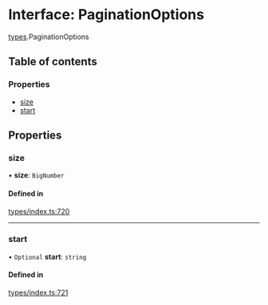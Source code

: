 # Interface: PaginationOptions

[types](../wiki/types).PaginationOptions

## Table of contents

### Properties

- [size](../wiki/types.PaginationOptions#size)
- [start](../wiki/types.PaginationOptions#start)

## Properties

### size

• **size**: `BigNumber`

#### Defined in

[types/index.ts:720](https://github.com/PolymeshAssociation/polymesh-sdk/blob/e978aefd/src/types/index.ts#L720)

___

### start

• `Optional` **start**: `string`

#### Defined in

[types/index.ts:721](https://github.com/PolymeshAssociation/polymesh-sdk/blob/e978aefd/src/types/index.ts#L721)
